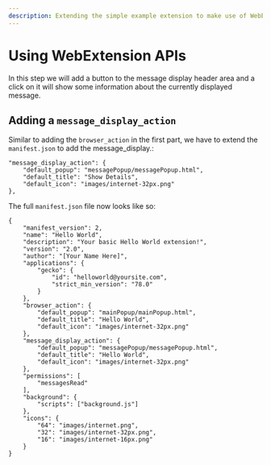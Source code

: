 ```yaml
---
description: Extending the simple example extension to make use of WebExtension APIs.
---
```


# Using WebExtension APIs

In this step we will add a button to the message display header area and a click on it will show some information about the currently displayed message.

## Adding a `message_display_action`

Similar to adding the `browser_action` in the first part, we have to extend the `manifest.json` to add the message_display.:

```
"message_display_action": {
    "default_popup": "messagePopup/messagePopup.html",
    "default_title": "Show Details",
    "default_icon": "images/internet-32px.png"
},
```

The full `manifest.json` file now looks like so:

```
{
    "manifest_version": 2,
    "name": "Hello World",
    "description": "Your basic Hello World extension!",
    "version": "2.0",
    "author": "[Your Name Here]",
    "applications": {
        "gecko": {
            "id": "helloworld@yoursite.com",
            "strict_min_version": "78.0"
        }
    },
    "browser_action": {
        "default_popup": "mainPopup/mainPopup.html",
        "default_title": "Hello World",
        "default_icon": "images/internet-32px.png"
    },
    "message_display_action": {
        "default_popup": "messagePopup/messagePopup.html",
        "default_title": "Hello World",
        "default_icon": "images/internet-32px.png"
    },
    "permissions": [
        "messagesRead"
    ],
    "background": {
        "scripts": ["background.js"]
    },
    "icons": {
        "64": "images/internet.png",
        "32": "images/internet-32px.png",
        "16": "images/internet-16px.png"
    }
}
```
